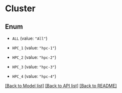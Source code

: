# Cluster

## Enum


* `ALL` (value: `"All"`)

* `HPC_1` (value: `"hpc-1"`)

* `HPC_2` (value: `"hpc-2"`)

* `HPC_3` (value: `"hpc-3"`)

* `HPC_4` (value: `"hpc-4"`)


[[Back to Model list]](../README.md#documentation-for-models) [[Back to API list]](../README.md#documentation-for-api-endpoints) [[Back to README]](../README.md)


